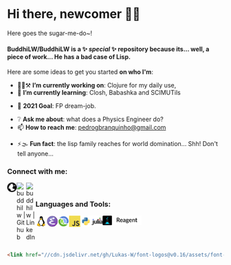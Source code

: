 # Hi there, newcomer 🚆🚖

Here goes the sugar-me-do~!

#### **BuddhiLW/BuddhiLW** is a ✨ _special_ ✨ repository because its... well, a piece of work... He has a bad case of **Lisp**. 

Here are some ideas to get you started **on who I'm**:

- 🚪🔑⚒ **I’m currently working on**: Clojure for my daily use,
- 📖 **I’m currently learning**: Closh, Babashka and SCIMUTils
<!-- - 👯 I’m looking to collaborate on: fly solo, because yolo. -->
- 👷 **2021 Goal**: FP dream-job.
<!-- - 🤔 I’m looking for help with ... -->
- ❔ **Ask me about**: what does a Physics Engineer do?
- 📫 **How to reach me**: pedrogbranquinho@gmail.com
<!-- - 😄 Pronouns: ... -->
- ⚡🌫 **Fun fact**: the lisp family reaches for world domination... Shh! Don't tell anyone...

<!-- ### Hi there, I'm Jesse - aka [codeSTACKr][website] 👋 -->

<!-- [![Website](https://img.shields.io/website?label=codeSTACKr.com&style=for-the-badge&url=https%3A%2F%2Fcodestackr.com)](https://codestackr.com) -->
<!-- [![Twitter Follow](https://img.shields.io/twitter/follow/codeSTACKr?color=1DA1F2&logo=twitter&style=for-the-badge)](https://twitter.com/intent/follow?original_referer=https%3A%2F%2Fgithub.com%2FcodeSTACKr&screen_name=codeSTACKr) -->

<!-- ## I'm a Husband, Father, Developer, and Teacher!! -->

<!-- - 🔭 I just launched my first course: [Become A VS Code SuperHero!][course]! -->
<!-- - 🌱 I’m currently learning everything 🤣 -->
<!-- - 👯 I’m looking to collaborate with other content creators -->
<!-- - ⚡ Fun fact: I love to draw and play guitar / drums -->

<!-- ### Spotify Playing 🎧 -->

<!-- [<img src="https://now-playing-codestackr.vercel.app/api/spotify-playing" alt="codeSTACKr Spotify Playing" width="350" />](https://open.spotify.com/user/swyqyimdc12jajde4vpwd2x1b) -->

### Connect with me:

[<img align="left" alt="buddhilw.com" width="22px" src="https://raw.githubusercontent.com/iconic/open-iconic/master/svg/globe.svg" />][website]
<!-- [<img align="left" alt="buddhilw | YouTube" width="22px" src="https://cdn.jsdelivr.net/npm/simple-icons@v4/icons/youtube.svg" />][youtube] -->
[<img align="left" alt="buddhilw | Github" width="22px" src="https://cdn.jsdelivr.net/npm/simple-icons@v4/icons/github.svg"/>][github]
[<img align="left" alt="buddhilw | LinkedIn" width="22px" src="https://cdn.jsdelivr.net/npm/simple-icons@v4/icons/linkedin.svg" />][linkedin]
<!-- [<img align="left" alt="buddhilw | Instagram" width="22px" src="https://cdn.jsdelivr.net/npm/simple-icons@v4/icons/instagram.svg" />][instagram] -->

<br />

### Languages and Tools:
[<img align="left" alt="GNU/Linux" width="26px" src="https://raw.githubusercontent.com/github/explore/80688e429a7d4ef2fca1e82350fe8e3517d3494d/topics/linux/linux.png" />][github]
<!-- <span class="fl-artix"></span> -->
[<img align="left" alt="Emacs" width="26px" src="https://raw.githubusercontent.com/github/explore/80688e429a7d4ef2fca1e82350fe8e3517d3494d/topics/emacs/emacs.png" />][github]
[<img align="left" alt="Clojure" width="26px" src="https://raw.githubusercontent.com/github/explore/80688e429a7d4ef2fca1e82350fe8e3517d3494d/topics/clojure/clojure.png" />][github]
[<img align="left" alt="JavaScript" width="26px" src="https://raw.githubusercontent.com/github/explore/80688e429a7d4ef2fca1e82350fe8e3517d3494d/topics/javascript/javascript.png" />][github]
[<img align="left" alt="Python" width="26px" src="https://raw.githubusercontent.com/github/explore/80688e429a7d4ef2fca1e82350fe8e3517d3494d/topics/python/python.png" />][github]

[<img align="left" alt="Julia" width="26px" src="https://raw.githubusercontent.com/github/explore/49e13f12be05e7e3f3616bb7a5030d70b259f320/topics/julia/julia.png" />][github]

[<img align="left" alt="Reagent" width="90px" src="https://github.com/reagent-project/reagent/raw/master/logo/logo-text.png" />][github]
<!-- [<img align="left" alt="Luminus" width="px" src="https://luminusweb.com/img/logo.png" />][github] -->
<!-- [<img align="left" alt="MongoDB" width="26px" src="https://raw.githubusercontent.com/github/explore/80688e429a7d4ef2fca1e82350fe8e3517d3494d/topics/mongodb/mongodb.png" />][github] -->

<!-- [<img align="left" alt="Visual Studio Code" width="26px" src="https://raw.githubusercontent.com/github/explore/80688e429a7d4ef2fca1e82350fe8e3517d3494d/topics/visual-studio-code/visual-studio-code.png" />][webdevplaylist] -->
<!-- [<img align="left" alt="HTML5" width="26px" src="https://raw.githubusercontent.com/github/explore/80688e429a7d4ef2fca1e82350fe8e3517d3494d/topics/html/html.png" />][webdevplaylist] -->
<!-- [<img align="left" alt="CSS3" width="26px" src="https://raw.githubusercontent.com/github/explore/80688e429a7d4ef2fca1e82350fe8e3517d3494d/topics/css/css.png" />][cssplaylist] -->
<!-- [<img align="left" alt="Sass" width="26px" src="https://raw.githubusercontent.com/github/explore/80688e429a7d4ef2fca1e82350fe8e3517d3494d/topics/sass/sass.png" />][cssplaylist] -->
<!-- [<img align="left" alt="React" width="26px" src="https://raw.githubusercontent.com/github/explore/80688e429a7d4ef2fca1e82350fe8e3517d3494d/topics/react/react.png" />][reactplaylist] -->
<!-- [<img align="left" alt="Gatsby" width="26px" src="https://raw.githubusercontent.com/github/explore/e94815998e4e0713912fed477a1f346ec04c3da2/topics/gatsby/gatsby.png" />][webdevplaylist] -->
<!-- [<img align="left" alt="GraphQL" width="26px" src="https://raw.githubusercontent.com/github/explore/80688e429a7d4ef2fca1e82350fe8e3517d3494d/topics/graphql/graphql.png" />][webdevplaylist] -->
<!-- [<img align="left" alt="Node.js" width="26px" src="https://raw.githubusercontent.com/github/explore/80688e429a7d4ef2fca1e82350fe8e3517d3494d/topics/nodejs/nodejs.png" />][webdevplaylist] -->
<!-- [<img align="left" alt="Deno" width="26px" src="https://raw.githubusercontent.com/github/explore/361e2821e2dea67711cde99c9c40ed357061cf27/topics/deno/deno.png" />][webdevplaylist] -->
<!-- [<img align="left" alt="SQL" width="26px" src="https://raw.githubusercontent.com/github/explore/80688e429a7d4ef2fca1e82350fe8e3517d3494d/topics/sql/sql.png" />][webdevplaylist] -->
<!-- [<img align="left" alt="MySQL" width="26px" src="https://raw.githubusercontent.com/github/explore/80688e429a7d4ef2fca1e82350fe8e3517d3494d/topics/mysql/mysql.png" />][webdevplaylist] -->
<!-- [<img align="left" alt="MongoDB" width="26px" src="https://raw.githubusercontent.com/github/explore/80688e429a7d4ef2fca1e82350fe8e3517d3494d/topics/mongodb/mongodb.png" />][webdevplaylist] -->
<!-- [<img align="left" alt="Git" width="26px" src="https://raw.githubusercontent.com/github/explore/80688e429a7d4ef2fca1e82350fe8e3517d3494d/topics/git/git.png" />][webdevplaylist] -->
<!-- [<img align="left" alt="GitHub" width="26px" src="https://raw.githubusercontent.com/github/explore/78df643247d429f6cc873026c0622819ad797942/topics/github/github.png" />][webdevplaylist] -->
<!-- [<img align="left" alt="Terminal" width="26px" src="https://raw.githubusercontent.com/github/explore/80688e429a7d4ef2fca1e82350fe8e3517d3494d/topics/terminal/terminal.png" />][webdevplaylist] -->

<br />
<br />

<!-- --- -->

<!-- ### 📺 Latest YouTube Videos -->

<!-- <\!-- YOUTUBE:START -\-> -->
<!-- - [How To Manage Multiple APIs with RapidAPI (2021)](https://www.youtube.com/watch?v=NFToND6x_nI) -->
<!-- - [How Core Web Vitals Will Affect Google Rankings in 2021 | Interview :: Lee Robinson](https://www.youtube.com/watch?v=-lcDZDfjekc) -->
<!-- - [Build Fullstack Apps in Record Time with Blitz.js | Interview :: Brandon Bayer (2021)](https://www.youtube.com/watch?v=S9qqImLjJFY) -->
<!-- - [Create an Application Backend in Clicks with the Amplify Admin UI | Interview :: Ali Spittel (2021)](https://www.youtube.com/watch?v=SvPJMwbR8ac) -->
<!-- - [The Third Age of JavaScript | Interview :: Swyx (2021)](https://www.youtube.com/watch?v=Nan1hqQ90_4) -->
<!-- <\!-- YOUTUBE:END -\-> -->

<!-- ➡️ [more videos...](https://youtube.com/codestackr) -->

<!-- --- -->

<!-- ### 📕 Latest Blog Posts -->

<!-- <\!-- BLOG-POST-LIST:START -\-> -->
<!-- - [How To Pass Application Tracking Systems (ATS) & Get Interviews - Resume Tips for Software Developer](https://dev.to/codestackr/how-to-pass-application-tracking-systems-ats-get-interviews-resume-tips-for-software-developer-4bmo) -->
<!-- - [Microinteractions: Password Validation Animation](https://dev.to/codestackr/microinteractions-password-validation-animation-5629) -->
<!-- - [Notion + YouTube - A Powerful Combination for Productivity](https://dev.to/codestackr/notion-youtube-a-powerful-combination-for-productivity-1def) -->
<!-- - [Regular Expressions (RegEx) Crash Course](https://dev.to/codestackr/regular-expressions-regex-crash-course-248n) -->
<!-- - [Emmet Part 2 - Advanced](https://dev.to/codestackr/emmet-part-2-advanced-4c65) -->
<!-- <\!-- BLOG-POST-LIST:END -\-> -->

<!-- ➡️ [more blog posts...](https://codestackr.com) -->

<!-- --- -->

<!-- <details> -->
<!--   <summary>:zap: Recent GitHub Activity</summary> -->
  
<!-- <\!--START_SECTION:activity-\-> -->
<!-- 1. 🗣 Commented on [#1](https://github.com/codeSTACKr/portfolio-sass/issues/1) in [codeSTACKr/portfolio-sass](https://github.com/codeSTACKr/portfolio-sass) -->
<!-- 2. 🎉 Merged PR [#1](https://github.com/codeSTACKr/portfolio-sass/pull/1) in [codeSTACKr/portfolio-sass](https://github.com/codeSTACKr/portfolio-sass) -->
<!-- 3. 🗣 Commented on [#10](https://github.com/codeSTACKr/codestackr-vscode-theme/issues/10) in [codeSTACKr/codestackr-vscode-theme](https://github.com/codeSTACKr/codestackr-vscode-theme) -->
<!-- 4. 🗣 Commented on [#11](https://github.com/codeSTACKr/codestackr-vscode-theme/issues/11) in [codeSTACKr/codestackr-vscode-theme](https://github.com/codeSTACKr/codestackr-vscode-theme) -->
<!-- 5. ❌ Closed PR [#1](https://github.com/codeSTACKr/spotify-now-playing/pull/1) in [codeSTACKr/spotify-now-playing](https://github.com/codeSTACKr/spotify-now-playing) -->
<!-- <\!--END_SECTION:activity-\-> -->

<!-- </details> -->

<!-- <details> -->
<!--   <summary>:zap: GitHub Stats</summary> -->

<!--   <img align="left" alt="codeSTACKr's GitHub Stats" src="https://github-readme-stats.codestackr.vercel.app/api?username=codeSTACKr&show_icons=true&hide_border=true" /> -->

<!-- </details> -->

[website]: https://buddhilw.com
<!-- [course]: http://vsCodeHero.com -->
<!-- [twitter]: https://twitter.com/codeSTACKr -->
<!-- [youtube]: https://youtube.com/codeSTACKr -->
<!-- [instagram]: https://instagram.com/codeSTACKr -->
[linkedin]: https://www.linkedin.com/in/pedro-g-branquinho/
[github]: https://www.github
<!-- [webdevplaylist]: https://www.youtube.com/playlist?list=PLkwxH9e_vrAJ0WbEsFA9W3I1W-g_BTsbt -->
<!-- [jsplaylist]: https://www.youtube.com/playlist?list=PLkwxH9e_vrALRJKu7wfXby3MKeflhTu6B -->
<!-- [cssplaylist]: https://www.youtube.com/playlist?list=PLkwxH9e_vrALSdvZuEh6gqQdmDoDIoqz4 -->
<!-- [reactplaylist]: https://www.youtube.com/playlist?list=PLkwxH9e_vrAK4TdffpxKY3QGyHCpxFcQ0 -->
<br />
<br />

```html
<link href="//cdn.jsdelivr.net/gh/Lukas-W/font-logos@v0.16/assets/font-logos.css" rel="stylesheet">
```
